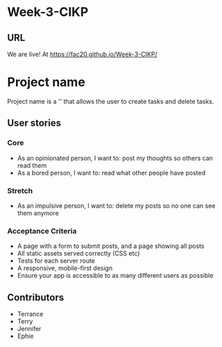 # Week-3-CIKP

## URL
We are live! At  https://fac20.github.io/Week-3-CIKP/
# Project name

Project name is a '' that allows the user  to create tasks and delete tasks.

## User stories

### Core
 - As an opinionated person, I want to: post my thoughts so others can read them
 - As a bored person, I want to: read what other people have posted
 
### Stretch
 - As an impulsive person, I want to: delete my posts so no one can see them anymore
 
### Acceptance Criteria
 - A page with a form to submit posts, and a page showing all posts
 - All static assets served correctly (CSS etc)
 - Tests for each server route
 - A responsive, mobile-first design
 - Ensure your app is accessible to as many different users as possible


## Contributors
- Terrance 
- Terry 
- Jennifer 
- Ephie 

